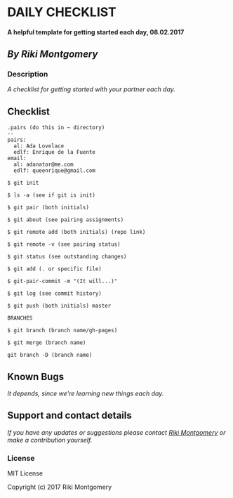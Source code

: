 # **DAILY CHECKLIST**

#### A helpful template for getting started each day, 08.02.2017

## _By Riki Montgomery_

### Description

_A checklist for getting started with your partner each day._

## Checklist
```
.pairs (do this in ~ directory)
--
pairs:
  al: Ada Lovelace
  edlf: Enrique de la Fuente
email:
  al: adanator@me.com
  edlf: queenrique@gmail.com
```
```
$ git init
```
```
$ ls -a (see if git is init)
```
```
$ git pair (both initials)
```
```
$ git about (see pairing assignments)
```
```
$ git remote add (both initials) (repo link)
```
```
$ git remote -v (see pairing status)
```
```
$ git status (see outstanding changes)
```
```
$ git add (. or specific file)
```
```
$ git-pair-commit -m "(It will...)"
```
```
$ git log (see commit history)
```
```
$ git push (both initials) master
```
```
BRANCHES
```
```
$ git branch (branch name/gh-pages)
```
```
$ git merge (branch name)
```
```
git branch -D (branch name)
```

## Known Bugs

_It depends, since we're learning new things each day._

## Support and contact details

_If you have any updates or suggestions please contact [Riki Montgomery] or make a contribution yourself._

[Riki Montgomery]: mailto:mostriki820@gmail.com

### License

MIT License

Copyright (c) 2017 Riki Montgomery
